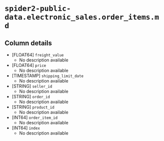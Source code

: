 # `spider2-public-data.electronic_sales.order_items.md`

## Column details

* [FLOAT64]    `freight_value`
  - No description available
* [FLOAT64]    `price`
  - No description available
* [TIMESTAMP]    `shipping_limit_date`
  - No description available
* [STRING]    `seller_id`
  - No description available
* [STRING]    `order_id`
  - No description available
* [STRING]    `product_id`
  - No description available
* [INT64]    `order_item_id`
  - No description available
* [INT64]    `index`
  - No description available

